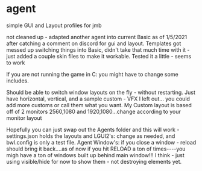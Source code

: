 # agent
simple GUI and Layout profiles for jmb

not cleaned up - adapted another agent into current Basic as of 1/5/2021 after catching a comment on discord for gui and layout.  Templates got messed up switching things into Basic, didn't take that much time with it - just added a couple skin files to make it workable.  Tested it a little - seems to work

If you are not running the game in C:  you might have to change some includes.

Should be able to switch window layouts on the fly - without restarting.  Just have horizontal, vertical, and a sample custom - VFX I left out... you could add more customs or call them what you want.  My Custom layout is based off of 2 monitors 2560,1080 and 1920,1080...change according to your monitor layout

Hopefully you can just swap out the Agents folder and this will work - settings.json holds the layouts and LGUI2's: change as needed, and bwl.config is only a test file.
Agent Window's: if you close a window - reload should bring it back....as of now if you hit RELOAD a ton of times----you migh have a ton of windows built up behind main window!!! I think - just using visible/hide for now to show them - not destroying elements yet.
